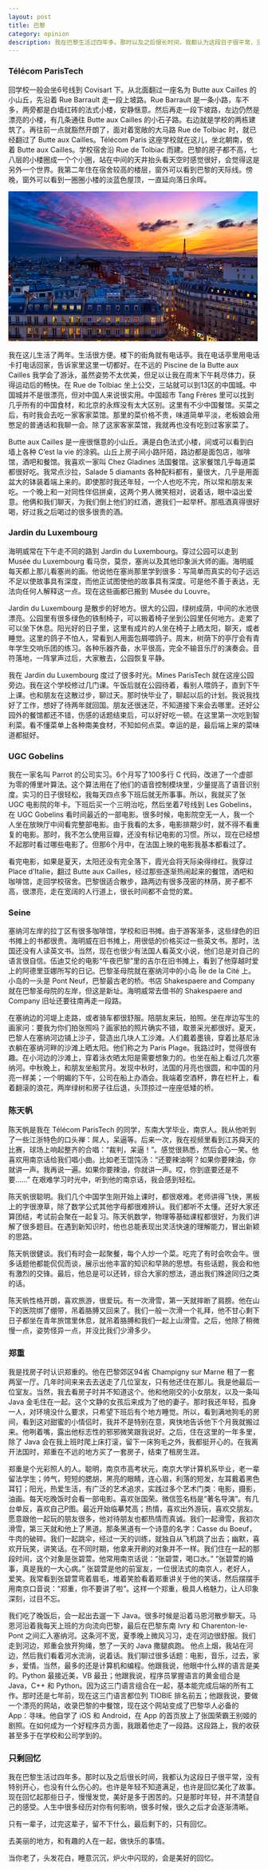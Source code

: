 ```yaml
---
layout: post
title: 巴黎
category: opinion
description: 我在巴黎生活过四年多。那时以及之后很长时间，我都认为这段日子很平常，没有特别开心，也没有什么伤心的。也许是年轻不知道满足，也许是回忆美化了故事。现在回忆起那些日子，慢慢发觉，美好是多于困苦的。只是那时年轻，并不清楚自己的感受。
---
```


### Télécom ParisTech

回学校一般会坐6号线到 Covisart 下。从北面翻过一座名为 Butte aux Cailles 的小山丘，先沿着 Rue Barrault 走一段上坡路。Rue Barrault 是一条小路，车不多，两旁都是白墙红砖的法式小楼，安静惬意。然后再走一段下坡路，左边仍然是漂亮的小楼，有几条通往 Butte aux Cailles 的小石子路。右边就是学校的两栋建筑了。再往前一点就豁然开朗了，面对着宽敞的大马路 Rue de Tolbiac 时，就已经翻过了 Butte aux Cailles。Télécom Paris 这座学校就在这儿，坐北朝南，依着 Butte aux Cailles。学校宿舍沿 Rue de Tolbiac 而建。巴黎的房子都不高，七八层的小楼圈成一个个小圈，站在中间的天井抬头看天空时感觉很好，会觉得这是另外一个世界。我第二年住在宿舍较高的楼层，窗外可以看到巴黎的天际线。傍晚，窗外可以看到一圈圈小楼的淡蓝色屋顶，一直延向落日余晖。

![Ten Years](/images/opinion/paris.png)

我在这儿生活了两年。生活很方便。楼下的街角就有电话亭。我在电话亭里用电话卡打电话回家，告诉家里这里一切都好。在不远的 Piscine de la Butte aux Cailles 我学会了游泳，虽然姿势不太优美，但足以让我在周末下午耗尽体力，获得运动后的畅快。在 Rue de Tolbiac 坐上公交，三站就可以到13区的中国城。中国城并不是很漂亮，但对中国人来说很实用。中国超市 Tang Frères 里可以找到几乎所有的中国食材，和北京的永辉没有太大区别。这里有不少中国餐馆。买菜之后，有时我会去吃一家客家菜馆。那里的菜价格不贵，味道简单平淡，老板娘会用憋足的普通话和我聊一会。除了这家客家菜馆，我就再也没有吃到过客家菜了。

Butte aux Cailles 是一座很惬意的小山丘。满是白色法式小楼，间或可以看到白墙上各种 C’est la vie 的涂鸦。山丘上房子间小路阡陌，路边都是面包店，咖啡馆，酒吧和餐馆。我喜欢一家叫 Chez Gladines 法国餐馆。这家餐馆几乎每道菜都很好吃。我常点沙拉，Salade 5 diamants 各种配料都有，量很大，几乎是用面盆大的钵装着端上来的。即使那时我还年轻，一个人也吃不完，所以常和朋友来吃。一个晚上和一对同性伴侣拼桌，这两个男人微笑相对，说着话，眼中溢出爱意。他俩和我们聊天，为我们倒上他们的红酒，邀我们一起举杯。那瓶酒真得很好喝，好过我之后喝过的很多很贵的酒。

### Jardin du Luxembourg

海明威常在下午走不同的路到 Jardin du Luxembourg。穿过公园可以走到 Musée du Luxembourg 看马奈，莫奈，塞尚以及其他印象派大师的画。海明威每天都上那儿看塞尚的画。他说他在塞尚那里学到很多：写简单而真实的句子远远不足以使故事具有深度，而他正试图使他的故事具有深度。可是他不善于表达，无法向任何人解释这一点。现在这些画都已搬到 Musée du Louvre。

Jardin du Luxembourg 是散步的好地方。很大的公园，绿树成荫，中间的水池很漂亮。公园里有很多绿色的铁制椅子，可以搬着椅子坐到公园里任何地方。走累了可以坐下休息。阳光好的日子里，这里有成片的人坐在椅子上晒太阳，聊天，或者睡觉。这里的鸽子不怕人，常看到人用面包屑喂鸽子。周末，树荫下的亭厅会有青年学生交响乐团的练习。各种乐器齐备，水平很高，完全不输音乐厅的演奏会。音符落地，一阵掌声过后，大家散去，公园恢复平静。

我在 Jardin du Luxembourg 度过了很多时光。Mines ParisTech 就在这座公园旁边。我在这个学校修过几门课。午饭后就在公园待着，看别人喂鸽子，直到下午上课。也和朋友在这散过步，聊过天。那时快毕业了，聊起以后的计划。我说我找好了工作，想好了待两年就回国。朋友还很迷茫，不知道接下来会去哪里。还好公园外的餐馆都还不错，伤感的话题结束后，可以好好吃一顿。在这里第一次吃到智利菜。看不懂菜单上各种南美食材，不知如何点菜。幸运的是，最后端上来的菜味道都挺好。

### UGC Gobelins

我在一家名叫 Parrot 的公司实习。6个月写了100多行 C 代码，改进了一个虚部为零的傅里叶算法。这个算法用在了他们的语音控制模块里，少量提高了语音识别度。实习的日子很轻松，我每天四点多下班后就无所事事。所以，我就买了张 UGC 电影院的年卡。下班后买一个三明治吃，然后坐着7号线到 Les Gobelins，在 UGC Gobelins 看时间最近的一部电影。很多时候，电影院空无一人，我一个人坐在放映厅中间看完整部电影。由于我看的太多，电影排期少时，就不得不看重复的电影。那时，我不怎么使用豆瓣，还没有标记电影的习惯。所以，现在已经想不起那时看过哪些电影了。但那6个月中，在法国上映的电影我基本都看过了。

看完电影，如果是夏天，太阳还没有完全落下，霞光会将天际染得绯红。我穿过 Place d’Italie，翻过 Butte aux Cailles，经过那些逐渐热闹起来的餐馆，酒吧和咖啡馆，走回学校宿舍。巴黎很适合散步，路两边有很多茂密的林荫，房子都不高，很漂亮，走在宽阔的人行道上，很长时间都不会觉的累。

### Seine

塞纳河左岸的拉丁区有很多咖啡馆，学校和旧书摊。由于游客渐多，这些绿色的旧书摊上的书都很贵。海明威在旧书摊上，用很低的价格买过一些英文书。那时，法国还没有人读英文书。当然，现在也很少有法国人看英文小说，他们总是对自己的语言很自信。伍迪艾伦的电影“午夜巴黎”里的吉尔在旧书摊上，看到了他穿越时爱上的阿德里亚娜所写的日记。巴黎圣母院就在塞纳河中的小岛 Île de la Cité 上。小岛的一头是 Pont Neuf，巴黎最古老的桥。书店 Shakespaere and Company 就在巴黎圣母院的左岸，但这是新址。海明威常去借书的 Shakespaere and Company 旧址还要往南再走一段路。

在塞纳边的河堤上走路，或者骑车都很舒服。陪朋友来玩，拍照。坐在岸边写生的画家问：要我为你们拍张照吗？画家拍的照片确实不错，取景采光都很好。夏天，巴黎人在塞纳河边铺上沙子，营造出几块人工沙滩。人们戴着墨镜，穿着比基尼泳衣躺在塞纳河畔的沙滩上晒太阳。他们称之为 Paris Plage。我路过时，觉得很有趣。在小河边的沙滩上，穿着泳衣晒太阳是需要想象力的。也坐在船上看过几次塞纳河。中秋晚上，和朋友坐船赏月。发现中秋时，法国的月亮也很圆，和中国的月亮一样美；一个明媚的下午，公司在船上办酒会。我端着空酒杯，靠在栏杆上，看着翻滚的浪花，两岸绿树和房子往后退，头顶掠过一座座低矮的桥。

### 陈天帆

陈天帆是我在 Télécom ParisTech 的同学，东南大学毕业，南京人。我从他听到了一些江浙特色的口头禅：屌人，呆逼等。后来一次，我在视频里看到江苏舜天的比赛，球场上响起整齐的合唱：“裁判，呆逼！”。感觉很熟悉，然后会心一笑。他喜欢用南京话给我们唱小曲。比如老王馄饨汤：“还要辣油啊？如果你要辣油，你就讲一声。我再说一遍。如果你要辣油，你就讲一声。哎，你到底要还是不要……” 在艰难学习时光中，听到他的南京话，我会感到轻松。

陈天帆很聪明。我们几个中国学生刚开始上课时，都很艰难。老师讲得飞快，黑板上的字很潦草，除了数学公式其他字母都很难辨认。我们都听不太懂。还好大家还算团结，考试前会聚在一起复习。陈天帆数学，物理等基础课程都很好，为我们讲解了很多题目。在遇到新知识时，他也总能表现出灵活快速的理解能力，冒出新颖的思路。

陈天帆很健谈。我们有时会一起聚餐，每个人炒一个菜。吃完了有时会吹会牛。很多话题他都能侃侃而谈，展示出他丰富的知识和早熟的思想。有些话题，我会和他有激烈的交锋。最后，他总是可以还转，综合大家的想法，道出我们殊途同归之类的话。 
 
陈天帆性格开朗，喜欢旅游，很爱玩。有一次滑雪，第一天就摔断了肩膀。他在山下的医院绑了绷带，吊着胳膊又回来了。我们一般一次滑一个礼拜，他不甘心剩下日子都坐在青年旅馆里休息，就吊着胳膊和我们一起上山滑雪。之后，他除了稍微慢一点，姿势怪异一点，并没比我们少滑多少。

### 郑重

我是找房子时认识郑重的。他在巴黎郊区94省 Champigny sur Marne 租了一套两室一厅。几年时间来来去去送走了几位室友，只有他还住在那儿。我是他最后一位室友。当然，我去看房子时并不知道这个。他和他刚交的小女朋友，以及一条叫 Java 金毛住在一起。这个文静的女孩后来成为了他的妻子。那时我还年轻，孤身一人，对环境没什么要求，只希望下班后有个地方睡觉。所以，看到满地狗毛的房间，看到这对甜蜜的小情侣时，我并不是特别在意，爽快地告诉他下个月我就搬过来。他咧着嘴，露出他标志性的邪邪微笑跟我说好。之后，住在这里的一年多里，除了 Java 会在我上班时爬上床打滚，留下一床狗毛之外，我都挺开心的。在我离开法国时，郑重在不远的地方买了一套房子，结束了租房生涯。 

郑重是个光彩照人的人。聪明，南京市高考状元，南京大学计算机系毕业，老一辈留法学生；帅气，短短的腮胡，黑亮的眼睛，连心眉，利落的短发，左耳戴着黑色耳钉；阳光，热爱生活，有广泛的艺术追求，实践过多个艺术门类：电影，摄影，油画。每天吃晚饭时会看一部电影。喜欢张国荣。微信签名档是“著名导演”。有几台单反，喜欢自己P图。最近开始临摹梵高；热情，喜欢出外游玩，喜欢交朋友。愿意跟他一起玩的朋友很多，他对待朋友也都热情而真诚。我们一起滑雪，我初次滑雪，第三天就和他上了黑道。那条黑道有一个诗意的名字：Casse du Boeuf，牛肉的破碎。我们一起跳伞，经过一天的训练，就独自从飞机跳了出去；幽默，喜欢开玩笑，讲笑话。在不同时期，他拿来开刷的对象并不一样。我们住在一起的那段时间，这个对象是张碧萱。他常用南京话说：“张碧萱，喝口水。” “张碧萱的婚事，真是我的一大心病。” 张碧萱是他的前室友，一位很法式的南京人，老好人，爱笑。我常看到张碧萱弯着眉毛，堆着笑脸看着郑重讲关于他的笑话，然后摆摆手用南京口音说：“郑重，你不要讲了啦”。这样一个郑重，极具人格魅力，让人印象深刻，过目不忘。 

我们吃了晚饭后，会一起出去遛一下 Java。很多时候是沿着马恩河散步聊天。马恩河沿着我每天上班的方向流向巴黎，最后在巴黎东南 Ivry 和 Charenton-le-Pont 之间汇入塞纳河。这条河不宽，夏季晚上微风习习，走在河边很舒服。我们走到河边，郑重会放开狗绳，憋了一天的 Java 撒腿疯跑。 他点上烟，我站在河边，然后我们看着河水流淌，说着话。我们聊过很多话题：电影，音乐，过去，家乡，爱情。当然，最多的还是计算机和编程。他跟我说，他眼中什么样的语言是美的。Python 最接近美，VB 最丑；他跟我说，程序员掌握语言的黄金组合是 Java，C++ 和 Python。因为这三门语言组合在一起，基本能完成后端的所有工作。那时还是七年前，现在这三门语言都位列 TIOBIE 排名前五；他跟我说，要做一个漂亮的网站，收录巴黎的中餐馆，现在这个网站变成了巴黎华人必备的 App：寻味。他自学了 iOS 和 Android，在 App 的首页放上了张国荣霸王别姬的剧照。在如何成为一个好程序员方面，我跟着他走了一段路。这段路上，我的收获甚至多于在学校和公司学到的。 

### 只剩回忆

我在巴黎生活过四年多。那时以及之后很长时间，我都认为这段日子很平常，没有特别开心，也没有什么伤心的。也许是年轻不知道满足，也许是回忆美化了故事。现在回忆起那些日子，慢慢发觉，美好是多于困苦的。只是那时年轻，并不清楚自己的感受。人生中很多经历对你有何影响，很多时候，很久之后才会逐渐清晰。 

只有一辈子，过完这辈子，留不下什么，最后剩下的，只有回忆。 

去美丽的地方，和有趣的人在一起，做快乐的事情。 

当你老了，头发花白，睡意沉沉，炉火中闪现的，会是美好的回忆。 
